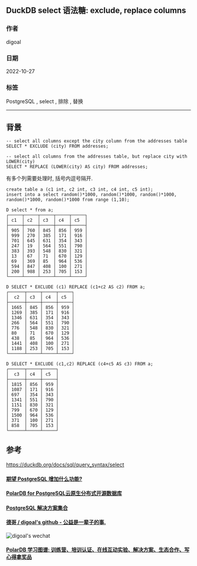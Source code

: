 ## DuckDB select 语法糖: exclude, replace columns   
                            
### 作者                            
digoal                            
                            
### 日期                            
2022-10-27                            
                            
### 标签                            
PostgreSQL , select , 排除 , 替换      
                            
----                            
                            
## 背景        
  
```  
-- select all columns except the city column from the addresses table  
SELECT * EXCLUDE (city) FROM addresses;  
  
-- select all columns from the addresses table, but replace city with LOWER(city)  
SELECT * REPLACE (LOWER(city) AS city) FROM addresses;  
```  
  
有多个列需要处理时, 括号内逗号隔开.   
  
```  
create table a (c1 int, c2 int, c3 int, c4 int, c5 int);  
insert into a select random()*1000, random()*1000, random()*1000, random()*1000, random()*1000 from range (1,10);  
  
D select * from a;  
┌─────┬─────┬─────┬─────┬─────┐  
│ c1  │ c2  │ c3  │ c4  │ c5  │  
├─────┼─────┼─────┼─────┼─────┤  
│ 905 │ 760 │ 845 │ 856 │ 959 │  
│ 999 │ 270 │ 385 │ 171 │ 916 │  
│ 701 │ 645 │ 631 │ 354 │ 343 │  
│ 247 │ 19  │ 564 │ 551 │ 790 │  
│ 383 │ 393 │ 548 │ 830 │ 321 │  
│ 13  │ 67  │ 71  │ 670 │ 129 │  
│ 69  │ 369 │ 85  │ 964 │ 536 │  
│ 594 │ 847 │ 408 │ 100 │ 271 │  
│ 200 │ 988 │ 253 │ 705 │ 153 │  
└─────┴─────┴─────┴─────┴─────┘  
  
D SELECT * EXCLUDE (c1) REPLACE (c1+c2 AS c2) FROM a;   
┌──────┬─────┬─────┬─────┐  
│  c2  │ c3  │ c4  │ c5  │  
├──────┼─────┼─────┼─────┤  
│ 1665 │ 845 │ 856 │ 959 │  
│ 1269 │ 385 │ 171 │ 916 │  
│ 1346 │ 631 │ 354 │ 343 │  
│ 266  │ 564 │ 551 │ 790 │  
│ 776  │ 548 │ 830 │ 321 │  
│ 80   │ 71  │ 670 │ 129 │  
│ 438  │ 85  │ 964 │ 536 │  
│ 1441 │ 408 │ 100 │ 271 │  
│ 1188 │ 253 │ 705 │ 153 │  
└──────┴─────┴─────┴─────┘  
  
D SELECT * EXCLUDE (c1,c2) REPLACE (c4+c5 AS c3) FROM a;   
┌──────┬─────┬─────┐  
│  c3  │ c4  │ c5  │  
├──────┼─────┼─────┤  
│ 1815 │ 856 │ 959 │  
│ 1087 │ 171 │ 916 │  
│ 697  │ 354 │ 343 │  
│ 1341 │ 551 │ 790 │  
│ 1151 │ 830 │ 321 │  
│ 799  │ 670 │ 129 │  
│ 1500 │ 964 │ 536 │  
│ 371  │ 100 │ 271 │  
│ 858  │ 705 │ 153 │  
└──────┴─────┴─────┘  
```  
  
  
## 参考  
https://duckdb.org/docs/sql/query_syntax/select  
      
  
#### [期望 PostgreSQL 增加什么功能?](https://github.com/digoal/blog/issues/76 "269ac3d1c492e938c0191101c7238216")
  
  
#### [PolarDB for PostgreSQL云原生分布式开源数据库](https://github.com/ApsaraDB/PolarDB-for-PostgreSQL "57258f76c37864c6e6d23383d05714ea")
  
  
#### [PostgreSQL 解决方案集合](https://yq.aliyun.com/topic/118 "40cff096e9ed7122c512b35d8561d9c8")
  
  
#### [德哥 / digoal's github - 公益是一辈子的事.](https://github.com/digoal/blog/blob/master/README.md "22709685feb7cab07d30f30387f0a9ae")
  
  
![digoal's wechat](../pic/digoal_weixin.jpg "f7ad92eeba24523fd47a6e1a0e691b59")
  
  
#### [PolarDB 学习图谱: 训练营、培训认证、在线互动实验、解决方案、生态合作、写心得拿奖品](https://www.aliyun.com/database/openpolardb/activity "8642f60e04ed0c814bf9cb9677976bd4")
  
